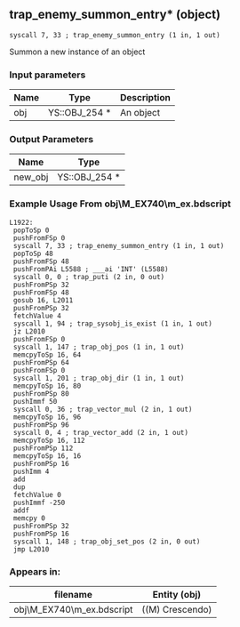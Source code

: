 ## trap_enemy_summon_entry* (object)

`syscall 7, 33 ; trap_enemy_summon_entry (1 in, 1 out)`

Summon a new instance of an object

### Input parameters
| Name | Type | Description
|------|------|------------
| obj   | YS::OBJ_254 *   | An object


### Output Parameters
| Name | Type
|------|-----
| new_obj   | YS::OBJ_254 *   
### Example Usage From obj\M_EX740\m_ex.bdscript
```plaintext
L1922:
 popToSp 0
 pushFromFSp 0
 syscall 7, 33 ; trap_enemy_summon_entry (1 in, 1 out)
 popToSp 48
 pushFromFSp 48
 pushFromPAi L5588 ; ___ai 'INT' (L5588)
 syscall 0, 0 ; trap_puti (2 in, 0 out)
 pushFromPSp 32
 pushFromFSp 48
 gosub 16, L2011
 pushFromPSp 32
 fetchValue 4
 syscall 1, 94 ; trap_sysobj_is_exist (1 in, 1 out)
 jz L2010
 pushFromFSp 0
 syscall 1, 147 ; trap_obj_pos (1 in, 1 out)
 memcpyToSp 16, 64
 pushFromPSp 64
 pushFromFSp 0
 syscall 1, 201 ; trap_obj_dir (1 in, 1 out)
 memcpyToSp 16, 80
 pushFromPSp 80
 pushImmf 50
 syscall 0, 36 ; trap_vector_mul (2 in, 1 out)
 memcpyToSp 16, 96
 pushFromPSp 96
 syscall 0, 4 ; trap_vector_add (2 in, 1 out)
 memcpyToSp 16, 112
 pushFromPSp 112
 memcpyToSp 16, 16
 pushFromPSp 16
 pushImm 4
 add 
 dup 
 fetchValue 0
 pushImmf -250
 addf 
 memcpy 0
 pushFromPSp 32
 pushFromPSp 16
 syscall 1, 148 ; trap_obj_set_pos (2 in, 0 out)
 jmp L2010
```


### Appears in:
| filename | Entity (obj)
|----------|-------------
| obj\M_EX740\m_ex.bdscript       | ((M) Crescendo)          



